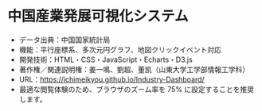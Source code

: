 # 中国産業発展可視化システム
- データ出典：中国国家統計局
- 機能：平行座標系、多次元円グラフ、地図クリックイベント対応
- 開発技術：HTML・CSS・JavaScript・Echarts・D3.js
- 著作権／関連説明権：姜一鳴、劉超、董凯（山東大学工学部情報工学科）
- URL：https://ichimeikyou.github.io/Industry-Dashboard/
- 最適な閲覧体験のため、ブラウザのズーム率を 75% に設定することを推奨します。

